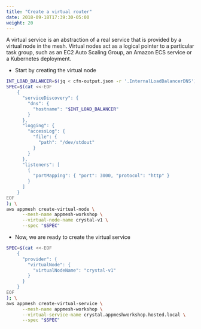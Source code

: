```yaml
---
title: "Create a virtual router"
date: 2018-09-18T17:39:30-05:00
weight: 20
---
```


A virtual service is an abstraction of a real service that is provided by a virtual node in the mesh. Virtual nodes act as a logical pointer to a particular task group, such as an EC2 Auto Scaling Group, an Amazon ECS service or a Kubernetes deployment.

* Start by creating the virtual node

```bash
INT_LOAD_BALANCER=$(jq < cfn-output.json -r '.InternalLoadBalancerDNS');
SPEC=$(cat <<-EOF
    { 
      "serviceDiscovery": {
        "dns": { 
          "hostname": "$INT_LOAD_BALANCER"
        }
      },
      "logging": {
        "accessLog": {
          "file": {
            "path": "/dev/stdout"
          }
        }
      },      
      "listeners": [
        {
          "portMapping": { "port": 3000, "protocol": "http" }
        }
      ]
    }
EOF
); \
aws appmesh create-virtual-node \
      --mesh-name appmesh-workshop \
      --virtual-node-name crystal-v1 \
      --spec "$SPEC"
```

* Now, we are ready to create the virtual service

```bash
SPEC=$(cat <<-EOF
    { 
      "provider": {
        "virtualNode": { 
          "virtualNodeName": "crystal-v1"
        }
      }
    }
EOF
); \
aws appmesh create-virtual-service \
      --mesh-name appmesh-workshop \
      --virtual-service-name crystal.appmeshworkshop.hosted.local \
      --spec "$SPEC"
```